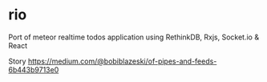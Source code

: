 # rio
Port of meteor realtime todos application using RethinkDB, Rxjs, Socket.io &amp; React

Story https://medium.com/@bobiblazeski/of-pipes-and-feeds-6b443b9713e0
